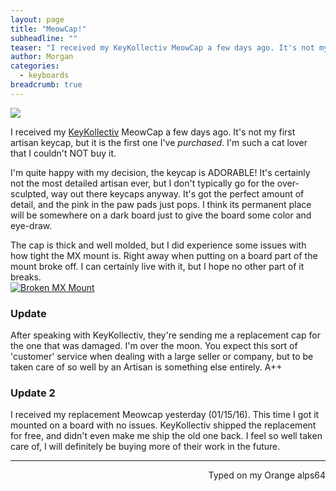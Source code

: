 ```yaml
---
layout: page
title: "MeowCap!"
subheadline: ""
teaser: "I received my KeyKollectiv MeowCap a few days ago. It's not my first artisan keycap, but it is the first one I've purchased. I'm such a cat lover that I couldn't NOT buy it."
author: Morgan
categories:
  - keyboards
breadcrumb: true
---
```


![](https://i.imgur.com/S2V93BX.jpg)

I received my [KeyKollectiv](http://keykollectiv.com/) MeowCap a few days ago. It's not my first artisan keycap, but it is the first one I've _purchased_. I'm such a cat lover that I couldn't NOT buy it.

I'm quite happy with my decision, the keycap is ADORABLE! It's certainly not the most detailed artisan ever, but I don't typically go for the over-sculpted, way out there keycaps anyway. It's got the perfect amount of detail, and the pink in the paw pads just pops. I think its permanent place will be somewhere on a dark board just to give the board some color and eye-draw.

The cap is thick and well molded, but I did experience some issues with how tight the MX mount is. Right away when putting on a board part of the mount broke off. I can certainly live with it, but I hope no other part of it breaks.   
[![Broken MX Mount](http://imgur.com/SfYXBtB.jpg)](http://imgur.com/Ko5QpHV)

### Update
After speaking with KeyKollectiv, they're sending me a replacement cap for the one that was damaged. I'm over the moon. You expect this sort of 'customer' service when dealing with a large seller or company, but to be taken care of so well by an Artisan is something else entirely. A++

### Update 2

I received my replacement Meowcap yesterday (01/15/16). This time I got it mounted on a board with no issues. KeyKollectiv shipped the replacement for free, and didn't even make me ship the old one back. I feel so well taken care of, I will definitely be buying more of their work in the future.

 ---
<p align="right">Typed on my Orange alps64</p>
